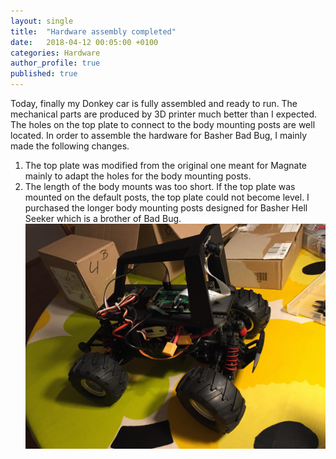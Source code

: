 ```yaml
---
layout: single
title:  "Hardware assembly completed"
date:   2018-04-12 00:05:00 +0100
categories: Hardware
author_profile: true
published: true
---
```


Today, finally my Donkey car is fully assembled and ready to run. The mechanical
parts are produced by 3D printer much better than I expected. The holes on the
top plate to connect to the body mounting posts are well located.
In order to assemble the hardware for Basher Bad Bug, I mainly made the following
changes.
1) The top plate was modified from the original one meant for Magnate mainly to
adapt the holes for the body mounting posts.
2) The length of the body mounts was too short. If the top plate was mounted
on the default posts, the top plate could not become level.
I purchased the longer body mounting posts designed for Basher Hell Seeker which is
a brother of Bad Bug.
![hardware](/assets/images/hardware.jpg)
